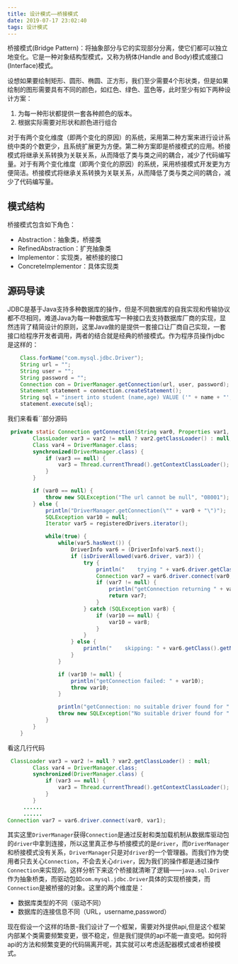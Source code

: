 ```yaml
---
title: 设计模式——桥接模式
date: 2019-07-17 23:02:40
tags: 设计模式
---
```


桥接模式(Bridge Pattern)：将抽象部分与它的实现部分分离，使它们都可以独立地变化。它是一种对象结构型模式，又称为柄体(Handle and Body)模式或接口(Interface)模式。

设想如果要绘制矩形、圆形、椭圆、正方形，我们至少需要4个形状类，但是如果绘制的图形需要具有不同的颜色，如红色、绿色、蓝色等，此时至少有如下两种设计方案：

1. 为每一种形状都提供一套各种颜色的版本。
2. 根据实际需要对形状和颜色进行组合

对于有两个变化维度（即两个变化的原因）的系统，采用第二种方案来进行设计系统中类的个数更少，且系统扩展更为方便。第二种方案即是桥接模式的应用。桥接模式将继承关系转换为关联关系，从而降低了类与类之间的耦合，减少了代码编写量。对于有两个变化维度（即两个变化的原因）的系统，采用桥接模式开发更为方便简洁。桥接模式将继承关系转换为关联关系，从而降低了类与类之间的耦合，减少了代码编写量。

<!--more-->

## 模式结构

桥接模式包含如下角色：

- Abstraction：抽象类，桥接类
- RefinedAbstraction：扩充抽象类
- Implementor：实现类，被桥接的接口
- ConcreteImplementor：具体实现类

## 源码导读

JDBC是基于Java支持多种数据库的操作，但是不同数据库的自我实现和传输协议都不尽相同，难道Java为每一种数据库写一种接口去支持数据库厂商的实现，显然违背了精简设计的原则，这里Java做的是提供一套接口让厂商自己实现，一套接口给程序开发者调用，两者的结合就是经典的桥接模式。作为程序员操作jdbc是这样的：

```java
    Class.forName("com.mysql.jdbc.Driver");
    String url = "";
    String user = "";
    String password = "";
    Connection con = DriverManager.getConnection(url, user, password);
    Statement statement = connection.createStatement();
    String sql = "insert into student (name,age) VALUE ('" + name + "'," + age + ")";
    statement.execute(sql);

```

我们来看看``部分源码

```java
 private static Connection getConnection(String var0, Properties var1, Class<?> var2) throws SQLException {
        ClassLoader var3 = var2 != null ? var2.getClassLoader() : null;
        Class var4 = DriverManager.class;
        synchronized(DriverManager.class) {
            if (var3 == null) {
                var3 = Thread.currentThread().getContextClassLoader();
            }
        }

        if (var0 == null) {
            throw new SQLException("The url cannot be null", "08001");
        } else {
            println("DriverManager.getConnection(\"" + var0 + "\")");
            SQLException var10 = null;
            Iterator var5 = registeredDrivers.iterator();

            while(true) {
                while(var5.hasNext()) {
                    DriverInfo var6 = (DriverInfo)var5.next();
                    if (isDriverAllowed(var6.driver, var3)) {
                        try {
                            println("    trying " + var6.driver.getClass().getName());
                            Connection var7 = var6.driver.connect(var0, var1);
                            if (var7 != null) {
                                println("getConnection returning " + var6.driver.getClass().getName());
                                return var7;
                            }
                        } catch (SQLException var8) {
                            if (var10 == null) {
                                var10 = var8;
                            }
                        }
                    } else {
                        println("    skipping: " + var6.getClass().getName());
                    }
                }

                if (var10 != null) {
                    println("getConnection failed: " + var10);
                    throw var10;
                }

                println("getConnection: no suitable driver found for " + var0);
                throw new SQLException("No suitable driver found for " + var0, "08001");
            }
        }
    }

```

看这几行代码

```java
 ClassLoader var3 = var2 != null ? var2.getClassLoader() : null;
        Class var4 = DriverManager.class;
        synchronized(DriverManager.class) {
            if (var3 == null) {
                var3 = Thread.currentThread().getContextClassLoader();
            }
        }
	 ......
     ......
Connection var7 = var6.driver.connect(var0, var1);
```



其实这里`DriverManager`获得`Connection`是通过反射和类加载机制从数据库驱动包的`driver`中拿到连接，所以这里真正参与桥接模式的是`driver`，而`DriverManager`和桥接模式没有关系，`DriverManager`只是对`driver`的一个管理器。而我们作为使用者只去关心`Connection`，不会去关心`driver`，因为我们的操作都是通过操作`Connection`来实现的。这样分析下来这个桥接就清晰了逻辑——`java.sql.Driver`作为抽象桥类，而驱动包如`com.mysql.jdbc.Driver`具体的实现桥接类，而`Connection`是被桥接的对象。这里的两个维度是：

- 数据库类型的不同（驱动不同）
- 数据库的连接信息不同（URL，username,password）

现在假设一个这样的场景-我们设计了一个框架，需要对外提供api,但是这个框架内部某个类需要频繁变更，很不稳定，但是我们提供的api不能一直变吧。如何将api的方法和频繁变更的代码隔离开呢，其实就可以考虑适配器模式或者桥接模式。

